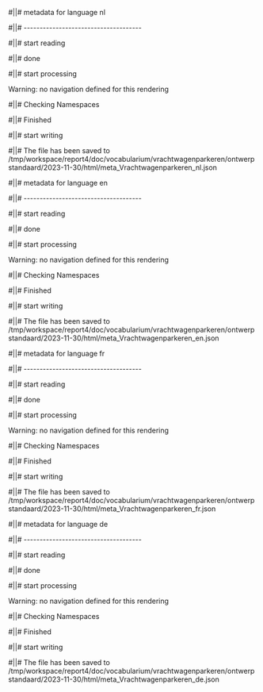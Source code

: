 #||# metadata for language nl   

#||# -------------------------------------  

#||# start reading  

#||# done  

#||# start processing  

Warning: no navigation defined for this rendering  

#||# Checking Namespaces  

#||# Finished  

#||# start writing  

#||# The file has been saved to /tmp/workspace/report4/doc/vocabularium/vrachtwagenparkeren/ontwerpstandaard/2023-11-30/html/meta_Vrachtwagenparkeren_nl.json  

#||# metadata for language en   

#||# -------------------------------------  

#||# start reading  

#||# done  

#||# start processing  

Warning: no navigation defined for this rendering  

#||# Checking Namespaces  

#||# Finished  

#||# start writing  

#||# The file has been saved to /tmp/workspace/report4/doc/vocabularium/vrachtwagenparkeren/ontwerpstandaard/2023-11-30/html/meta_Vrachtwagenparkeren_en.json  

#||# metadata for language fr   

#||# -------------------------------------  

#||# start reading  

#||# done  

#||# start processing  

Warning: no navigation defined for this rendering  

#||# Checking Namespaces  

#||# Finished  

#||# start writing  

#||# The file has been saved to /tmp/workspace/report4/doc/vocabularium/vrachtwagenparkeren/ontwerpstandaard/2023-11-30/html/meta_Vrachtwagenparkeren_fr.json  

#||# metadata for language de   

#||# -------------------------------------  

#||# start reading  

#||# done  

#||# start processing  

Warning: no navigation defined for this rendering  

#||# Checking Namespaces  

#||# Finished  

#||# start writing  

#||# The file has been saved to /tmp/workspace/report4/doc/vocabularium/vrachtwagenparkeren/ontwerpstandaard/2023-11-30/html/meta_Vrachtwagenparkeren_de.json  

